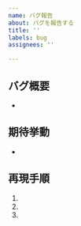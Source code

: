 ```yaml
---
name: バグ報告
about: バグを報告する
title: ''
labels: bug
assignees: ''

---
```


## バグ概要
- 

## 期待挙動
- 

## 再現手順
1. 
1. 
1. 
